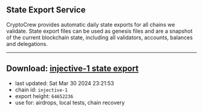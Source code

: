 ## State Export Service
CryptoCrew provides automatic daily state exports for all chains we validate. State export files can be used as genesis files and are a snapshot of the current blockchain state, including all validators, accounts, balances and delegations.

---
**Download: [injective-1 state export](https://dl-eu2.ccvalidators.com/SERVICE/injective/injective-1_export_64652236.json)**
---

- last updated: Sat Mar 30 2024 23:21:53
- chain id: `injective-1`
- export height: `64652236`
- use for: airdrops, local tests, chain recovery
